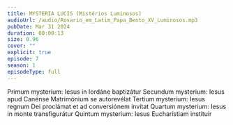 ```yaml
---
title: MYSTERIA LUCIS (Mistérios Luminosos)
audioUrl: /audio/Rosario_em_Latim_Papa_Bento_XV_Luminosos.mp3
pubDate: Mar 31 2024
duration: 00:00:13
size: 0.96
cover: ""
explicit: true
episode: 7
season: 1
episodeType: full
---
```

 Primum mysterium: Iesus in Iordáne baptizátur
 Secundum mysterium: Iesus apud Canénse Matrimónium se autorevélat
 Tertium mysterium: Iesus regnum Dei proclámat et ad conversiónem invítat
 Quartum mysterium: Iesus in monte transfigurátur
 Quintum mysterium: Iesus Eucharístiam instítuir